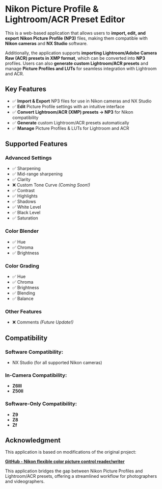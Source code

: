 # Nikon Picture Profile & Lightroom/ACR Preset Editor  

This is a web-based application that allows users to **import, edit, and export** **Nikon Picture Profile (NP3)** files, making them compatible with **Nikon cameras** and **NX Studio** software.  

Additionally, the application supports **importing Lightroom/Adobe Camera Raw (ACR) presets in XMP format**, which can be converted into **NP3** profiles. Users can also **generate custom Lightroom/ACR presets** and manage **Picture Profiles and LUTs** for seamless integration with Lightroom and ACR.  

## **Key Features**  
- ✅ **Import & Export** NP3 files for use in Nikon cameras and NX Studio  
- ✅ **Edit** Picture Profile settings with an intuitive interface  
- ✅ **Convert** **Lightroom/ACR (XMP) presets → NP3** for Nikon compatibility  
- ✅ **Generate** custom Lightroom/ACR presets automatically  
- ✅ **Manage** Picture Profiles & LUTs for Lightroom and ACR  

## **Supported Features**  

### **Advanced Settings**  
- ✅ Sharpening  
- ✅ Mid-range sharpening  
- ✅ Clarity  
- ❌ Custom Tone Curve *(Coming Soon!)*  
- ✅ Contrast  
- ✅ Highlights  
- ✅ Shadows  
- ✅ White Level  
- ✅ Black Level  
- ✅ Saturation  

### **Color Blender**  
- ✅ Hue  
- ✅ Chroma  
- ✅ Brightness  

### **Color Grading**  
- ✅ Hue  
- ✅ Chroma  
- ✅ Brightness  
- ✅ Blending  
- ✅ Balance  

### **Other Features**  
- ❌ Comments *(Future Update!)*  

## **Compatibility**  

### **Software Compatibility:**  
- NX Studio (for all supported Nikon cameras)  

### **In-Camera Compatibility:**  
- **Z6III**  
- **Z50II**  

### **Software-Only Compatibility:**  
- **Z9**  
- **Z8**  
- **Zf**  

## **Acknowledgment**  

This application is based on modifications of the original project:  

[**GitHub - Nikon flexible color picture control reader/writer**](https://github.com/ssssota/nikon-flexible-color-picture-control/)  

This application bridges the gap between Nikon Picture Profiles and Lightroom/ACR presets, offering a streamlined workflow for photographers and videographers.  
